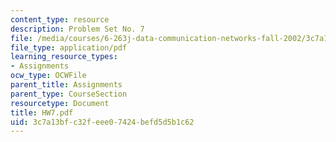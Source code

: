 ```yaml
---
content_type: resource
description: Problem Set No. 7
file: /media/courses/6-263j-data-communication-networks-fall-2002/3c7a13bfc32feee07424befd5d5b1c62_HW7.pdf
file_type: application/pdf
learning_resource_types:
- Assignments
ocw_type: OCWFile
parent_title: Assignments
parent_type: CourseSection
resourcetype: Document
title: HW7.pdf
uid: 3c7a13bf-c32f-eee0-7424-befd5d5b1c62
---
```

